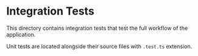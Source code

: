 # Integration Tests

This directory contains integration tests that test the full workflow of the application.

Unit tests are located alongside their source files with `.test.ts` extension.